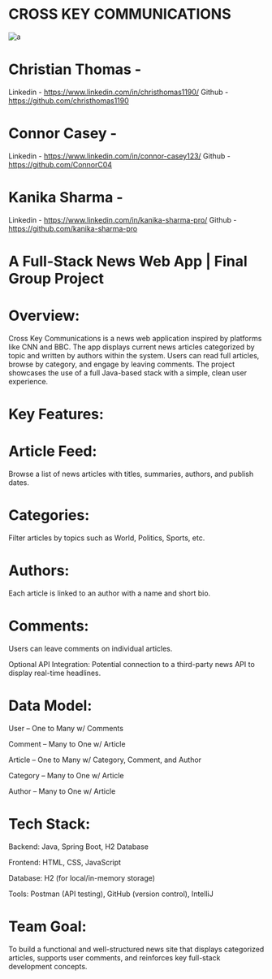 # CROSS KEY COMMUNICATIONS

![a](https://github.com/user-attachments/assets/27db53a8-9440-4b1f-924a-a0394644831f)



# Christian Thomas - 
Linkedin - https://www.linkedin.com/in/christhomas1190/
Github - https://github.com/christhomas1190


# Connor Casey - 
Linkedin - https://www.linkedin.com/in/connor-casey123/
Github - https://github.com/ConnorC04


# Kanika Sharma - 
Linkedin - https://www.linkedin.com/in/kanika-sharma-pro/
Github - https://github.com/kanika-sharma-pro



  # A Full-Stack News Web App | Final Group Project 

# Overview:

Cross Key Communications is a news web application inspired by platforms like CNN and BBC. The app displays current news articles categorized by topic and written by authors within the system. Users can read full articles, browse by category, and engage by leaving comments. The project showcases the use of a full Java-based stack with a simple, clean user experience.


# Key Features:


# Article Feed: 
Browse a list of news articles with titles, summaries, authors, and publish dates.
# Categories: 
Filter articles by topics such as World, Politics, Sports, etc.
# Authors: 
Each article is linked to an author with a name and short bio.
# Comments: 
Users can leave comments on individual articles.

Optional API Integration: Potential connection to a third-party news API to display real-time headlines.

# Data Model:

User – One to Many w/ Comments

Comment – Many to One w/ Article

Article – One to Many w/ Category, Comment, and Author

Category – Many to One w/ Article

Author – Many to One w/ Article

# Tech Stack:

Backend: Java, Spring Boot, H2 Database

Frontend: HTML, CSS, JavaScript

Database: H2 (for local/in-memory storage)

Tools: Postman (API testing), GitHub (version control), IntelliJ



# Team Goal:
To build a functional and well-structured news site that displays categorized articles, supports user comments, and reinforces key full-stack development concepts.
